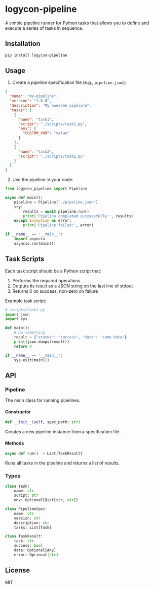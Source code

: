 # logycon-pipeline

A simple pipeline runner for Python tasks that allows you to define and execute a series of tasks in sequence.

## Installation

```bash
pip install logycon-pipeline
```

## Usage

1. Create a pipeline specification file (e.g., `pipeline.json`):

```json
{
  "name": "my-pipeline",
  "version": "1.0.0",
  "description": "My awesome pipeline",
  "tasks": [
    {
      "name": "task1",
      "script": "./scripts/task1.py",
      "env": {
        "CUSTOM_VAR": "value"
      }
    },
    {
      "name": "task2",
      "script": "./scripts/task2.py"
    }
  ]
}
```

2. Use the pipeline in your code:

```python
from logycon_pipeline import Pipeline

async def main():
    pipeline = Pipeline('./pipeline.json')
    try:
        results = await pipeline.run()
        print('Pipeline completed successfully:', results)
    except Exception as error:
        print('Pipeline failed:', error)

if __name__ == '__main__':
    import asyncio
    asyncio.run(main())
```

## Task Scripts

Each task script should be a Python script that:
1. Performs the required operations
2. Outputs its result as a JSON string on the last line of stdout
3. Returns 0 on success, non-zero on failure

Example task script:

```python
# scripts/task1.py
import json
import sys

def main():
    # Do something
    result = {"status": "success", "data": "some data"}
    print(json.dumps(result))
    return 0

if __name__ == '__main__':
    sys.exit(main())
```

## API

### Pipeline

The main class for running pipelines.

#### Constructor

```python
def __init__(self, spec_path: str)
```

Creates a new pipeline instance from a specification file.

#### Methods

```python
async def run() -> List[TaskResult]
```

Runs all tasks in the pipeline and returns a list of results.

### Types

```python
class Task:
    name: str
    script: str
    env: Optional[Dict[str, str]]

class PipelineSpec:
    name: str
    version: str
    description: str
    tasks: List[Task]

class TaskResult:
    task: str
    success: bool
    data: Optional[Any]
    error: Optional[str]
```

## License

MIT 